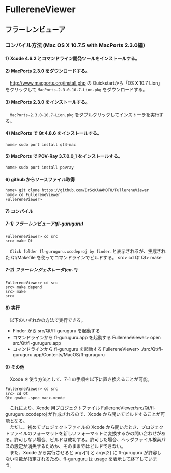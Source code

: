 # FullereneViewer
## フラーレンビューア
### コンパイル方法 (Mac OS X 10.7.5 with MacPorts 2.3.0編)
#### 1) Xcode 4.6.2 とコマンドライン開発ツールをインストールする。
#### 2) MacPorts 2.3.0 をダウンロードする。
　<http://www.macports.org/install.php> の Quickstartから「OS X 10.7 Lion」をクリックして `MacPorts-2.3.0-10.7-Lion.pkg` をダウンロードする。

#### 3) MacPorts 2.3.0 をインストールする。
　`MacPorts-2.3.0-10.7-Lion.pkg` をダブルクリックしてインストーラを実行する。

#### 4) MacPorts で Qt 4.8.6 をインストールする。
    home> sudo port install qt4-mac

#### 5) MacPorts で POV-Ray 3.7.0.0_1 をインストールする。
    home> sudo port install povray

#### 6) github からソースファイル取得
    home> git clone https://github.com/DrScKAWAMOTO/FullereneViewer
    home> cd FullereneViewer
    FullereneViewer> 

#### 7) コンパイル
##### 7-1) フラーレンビューア(fl-guruguru)
    FullereneViewer> cd src
    src> make Qt

　`Click folder fl-guruguru.xcodeproj by finder.`と表示されるが、生成された Qt/Makefile を使ってコマンドラインでビルドする。
    src> cd Qt
    Qt> make

##### 7-2) フラーレンジェネレータ(ca-*)
    FullereneViewer> cd src
    src> make depend
    src> make
    src> 

#### 8) 実行
　以下のいずれかの方法で実行できる。
* Finder から src/Qt/fl-guruguru を起動する
* コマンドラインから fl-guruguru.app を起動する
    FullereneViewer> open src/Qt/fl-guruguru.app
* コマンドラインから fl-guruguru を起動する
    FullereneViewer> ./src/Qt/fl-guruguru.app/Contents/MacOS/fl-guruguru

#### 9) その他
　Xcode を使う方法として、7-1 の手順を以下に置き換えることが可能。

    FullereneViewer> cd src
    src> cd Qt
    Qt> qmake -spec macx-xcode

　これにより、Xcode 用プロジェクトファイル FullereneViewer/src/Qt/fl-guruguru.xcodeproj が作成されるので、Xcode から開いてビルドすることが可能となる。  
　ただし、初めてプロジェクトファイルの Xcode から開いたとき、プロジェクトファイルのフォーマットを新しいフォーマットに変換するかの問い合わせがある。許可しない場合、ビルドは成功する。許可した場合、ヘッダファイル検索パスの設定が消失するためか、そのままではビルドできない。  
　また、Xcode から実行させると argv[1] と argv[2] に fl-guruguru が許容しない引数が指定されるため、fl-guruguru は usage を表示して終了していまう。
